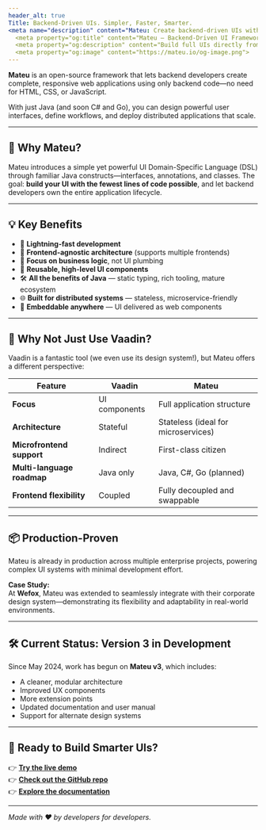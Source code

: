```yaml
---
header_alt: true
Title: Backend-Driven UIs. Simpler, Faster, Smarter.
<meta name="description" content="Mateu: Create backend-driven UIs with Java, Go, or C#.">
  <meta property="og:title" content="Mateu – Backend-Driven UI Framework">
  <meta property="og:description" content="Build full UIs directly from your backend code, with zero frontend work.">
  <meta property="og:image" content="https://mateu.io/og-image.png">
---
```

**Mateu** is an open-source framework that lets backend developers create complete, responsive web applications using only backend code—no need for HTML, CSS, or JavaScript.

With just Java (and soon C# and Go), you can design powerful user interfaces, define workflows, and deploy distributed applications that scale.

---

## 🎯 Why Mateu?

Mateu introduces a simple yet powerful UI Domain-Specific Language (DSL) through familiar Java constructs—interfaces, annotations, and classes. The goal: **build your UI with the fewest lines of code possible**, and let backend developers own the entire application lifecycle.

---

## 💡 Key Benefits

- 🚀 **Lightning-fast development**
- 🧩 **Frontend-agnostic architecture** (supports multiple frontends)
- 🎯 **Focus on business logic**, not UI plumbing
- 🔁 **Reusable, high-level UI components**
- 🛠️ **All the benefits of Java** — static typing, rich tooling, mature ecosystem
- 🌐 **Built for distributed systems** — stateless, microservice-friendly
- 🔌 **Embeddable anywhere** — UI delivered as web components

---

## 🤔 Why Not Just Use Vaadin?

Vaadin is a fantastic tool (we even use its design system!), but Mateu offers a different perspective:

| Feature                     | Vaadin                           | Mateu                                      |
|----------------------------|----------------------------------|--------------------------------------------|
| **Focus**                  | UI components                    | Full application structure                 |
| **Architecture**           | Stateful                         | Stateless (ideal for microservices)        |
| **Microfrontend support**  | Indirect                         | First-class citizen                        |
| **Multi-language roadmap** | Java only                        | Java, C#, Go (planned)                     |
| **Frontend flexibility**   | Coupled                          | Fully decoupled and swappable              |

---

## 📦 Production-Proven

Mateu is already in production across multiple enterprise projects, powering complex UI systems with minimal development effort.

**Case Study:**  
At **Wefox**, Mateu was extended to seamlessly integrate with their corporate design system—demonstrating its flexibility and adaptability in real-world environments.

---

## 🛠️ Current Status: Version 3 in Development

Since May 2024, work has begun on **Mateu v3**, which includes:

- A cleaner, modular architecture
- Improved UX components
- More extension points
- Updated documentation and user manual
- Support for alternate design systems

---

## 🚀 Ready to Build Smarter UIs?

👉 [**Try the live demo**](https://demo.mateu.io)  
👉 [**Check out the GitHub repo**](https://github.com/miguelperezcolom/mateu)  
👉 [**Explore the documentation**](https://github.com/miguelperezcolom/mateu/wiki)

---

_Made with ❤️ by developers for developers._
